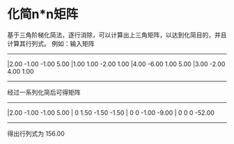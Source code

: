 # 化简n*n矩阵
基于三角阶梯化简法，逐行消除，可以计算出上三角矩阵，以达到化简目的，并且计算其行列式。
例如：输入矩阵
 * * * * * * * * * * * *
|2.00 -1.00 -1.00 5.00 
|1.00 1.00 -2.00 1.00 
|4.00 -6.00 1.00 5.00 
|3.00 -2.00 4.00 1.00 
 * * * * * * * * * * * *
 
经过一系列化简后可得矩阵
 * * * * * * * * * * * *
|2.00 -1.00 -1.00 5.00 
|  0 1.50 -1.50 -1.50 
|  0   0 -1.00 -9.00 
|  0   0   0 -52.00 
 * * * * * * * * * * * *

得出行列式为 156.00
